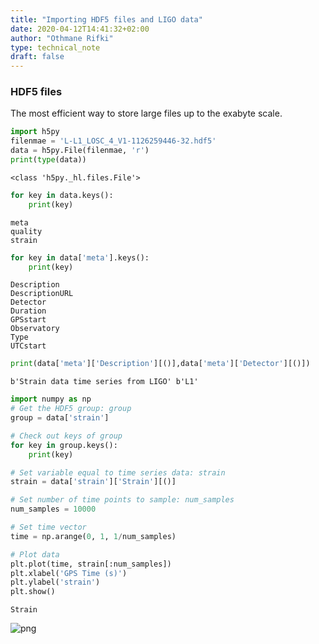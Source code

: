 ```yaml
---
title: "Importing HDF5 files and LIGO data"
date: 2020-04-12T14:41:32+02:00
author: "Othmane Rifki"
type: technical_note
draft: false
---
```

### HDF5 files
The most efficient way to store large files up to the exabyte scale.


```python
import h5py
filenmae = 'L-L1_LOSC_4_V1-1126259446-32.hdf5'
data = h5py.File(filenmae, 'r')
print(type(data))
```

    <class 'h5py._hl.files.File'>



```python
for key in data.keys():
    print(key)
```

    meta
    quality
    strain



```python
for key in data['meta'].keys():
    print(key)
```

    Description
    DescriptionURL
    Detector
    Duration
    GPSstart
    Observatory
    Type
    UTCstart



```python
print(data['meta']['Description'][()],data['meta']['Detector'][()])
```

    b'Strain data time series from LIGO' b'L1'



```python
import numpy as np
# Get the HDF5 group: group
group = data['strain']

# Check out keys of group
for key in group.keys():
    print(key)

# Set variable equal to time series data: strain
strain = data['strain']['Strain'][()]

# Set number of time points to sample: num_samples
num_samples = 10000

# Set time vector
time = np.arange(0, 1, 1/num_samples)

# Plot data
plt.plot(time, strain[:num_samples])
plt.xlabel('GPS Time (s)')
plt.ylabel('strain')
plt.show()

```

    Strain



    
![png](loadhdf5_6_1.png)
    



```python

```
